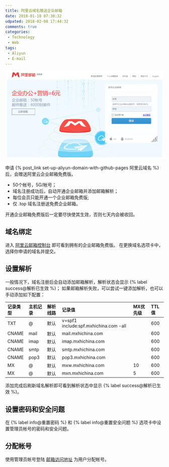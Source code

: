 ```yaml
---
title: 阿里云域名赠送企业邮箱
date: 2018-01-18 07:30:32
udpated: 2018-02-08 17:44:32
comments: true
categories:
 - Technology
 - Web
tags:
 - Aliyun
 - E-mail
---
```


![](/images/alimail-qiye.jpg)

申请 {% post_link set-up-aliyun-domain-with-github-pages 阿里云域名 %} 后，会赠送阿里云企业邮箱免费版。
* 50个帐号，5G/帐号；
* 域名注册成功后，自动开通企业邮箱并添加邮箱解析；
* 每位会员只能开通一个企业邮箱免费版;
* 仅 .top 域名注册送免费企业邮箱。

开通企业邮箱免费版后一定要尽快使其生效，否则七天内会被收回。

<!--more-->

## 域名绑定

进入 [阿里云邮箱控制台](https://alimail.console.aliyun.com) 即可看到拥有的企业邮箱免费版。
在更换域名选项卡中，选择你申请的域名并提交。

## 设置解析

一般情况下，域名注册后会自动添加邮箱解析，解析状态会显示 {% label success@解析已生效 %}；
如果邮箱解析失败，可以尝试一键添加解析，也可以手动添加如下配置：

| 记录类型       | 主机记录       | 解析线路       | 记录值         | MX优先级       | TTL值          |
| :------------- | :------------- | :------------- | :------------- | :------------- | :------------- |
| TXT            | @              | 默认           | v=spf1 include:spf.mxhichina.com -all |        | 600            |
| CNAME          | mail           | 默认           | mail.mxhichina.com |            | 600            |
| CNAME          | imap           | 默认           | imap.mxhichina.com |            | 600            |
| CNAME          | smtp           | 默认           | smtp.mxhichina.com |            | 600            |
| CNAME          | pop3           | 默认           | pop3.mxhichina.com |            | 600            |
| MX             | @              | 默认           | mxw.mxhichina.com | 10          | 600            |
| MX             | @              | 默认           | mxn.mxhichina.com | 5           | 600            |

添加完成后刷新域名解析即可看到解析状态中显示 {% label success@解析已生效 %}。

## 设置密码和安全问题

在 {% label info@重置密码 %} 和 {% label info@重置安全问题 %} 选项卡中设置管理员帐号的密码和安全问题。

## 分配帐号

使用管理员帐号登陆 [邮箱访问地址](https://qiye.aliyun.com) 为用户分配帐号。
